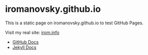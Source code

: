 # iromanovsky.github.io

This is a static page on iromanovsky.github.io to test GitHub Pages.

Visit my real site: [irom.info](https://irom.info)

- [GitHub Docs](https://docs.github.com/en/pages)
- [Jekyll Docs](https://jekyllrb.com/docs/github-pages/)
